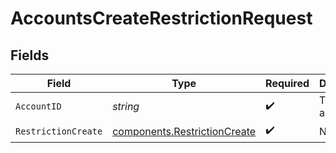 # AccountsCreateRestrictionRequest


## Fields

| Field                                                                        | Type                                                                         | Required                                                                     | Description                                                                  | Example                                                                      |
| ---------------------------------------------------------------------------- | ---------------------------------------------------------------------------- | ---------------------------------------------------------------------------- | ---------------------------------------------------------------------------- | ---------------------------------------------------------------------------- |
| `AccountID`                                                                  | *string*                                                                     | :heavy_check_mark:                                                           | The account id.                                                              | 01HC3MAQ4DR9QN1V8MJ4CN1HMK                                                   |
| `RestrictionCreate`                                                          | [components.RestrictionCreate](../../models/components/restrictioncreate.md) | :heavy_check_mark:                                                           | N/A                                                                          |                                                                              |